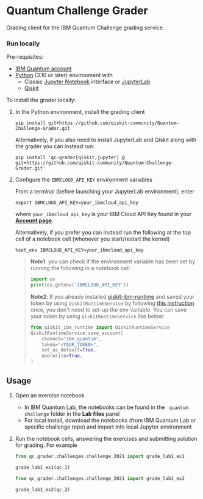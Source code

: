 # Quantum Challenge Grader

Grading client for the IBM Quantum Challenge grading service.


### Run locally

Pre-requisites:

- [IBM Quantum account](https://quantum.cloud.ibm.com/)
- [Python](https://www.python.org/) (3.10 or later) environment with
    - Classic [Jupyter Notebook](https://jupyter.readthedocs.io/en/latest/install/notebook-classic.html) interface or [JupyterLab](https://jupyterlab.readthedocs.io/en/stable/getting_started/installation.html)
    - [Qiskit](https://qiskit.org/documentation/index.html)

To install the grader locally:

1. In the Python environment, install the grading client

    ```
    pip install git+https://github.com/qiskit-community/Quantum-Challenge-Grader.git
    ```

    Alternatively, if you also need to install JupyterLab and Qiskit along with the grader you can instead run:

    ```
    pip install 'qc-grader[qiskit,jupyter] @ git+https://github.com/qiskit-community/Quantum-Challenge-Grader.git'
    ```

1. Configure the `IBMCLOUD_API_KEY` environment variables

    From a terminal (before launching your JupyterLab environment), enter

    ```
    export IBMCLOUD_API_KEY=your_ibmcloud_api_key
    ```

    where `your_ibmcloud_api_key` is your IBM Cloud API Key found in your **[Account page](https://cloud.ibm.com/iam/apikeys)**.

    Alternatively, if you prefer you can instead run the following at the top cell of a notebook cell (whenever you start/restart the kernel)

    ```
    %set_env IBMCLOUD_API_KEY=your_ibmcloud_api_key
    ```


    > 
    > **Note1**: you can check if the environment variable has been set by running the following in a notebook cell:
    > 
    > ```python
    > import os
    > print(os.getenv('IBMCLOUD_API_KEY'))
    > ```
    > 
    > **Note2**: If you already installed [qiskit-ibm-runtime](https://github.com/Qiskit/qiskit-ibm-runtime) and saved your token by using `QiskitRuntimeService` by following [this instruction](https://quantum.cloud.ibm.com/docs/en/guides/cloud-setup#set-up-to-use-ibm-cloud) once, you don't need to set-up the env variable. You can save your token by using `QiskitRuntimeService` like below:
    >
    > ``` python
    > from qiskit_ibm_runtime import QiskitRuntimeService
    > QiskitRuntimeService.save_account(
    >     channel="ibm_quantum",
    >     token="<YOUR_TOKEN>",
    >     set_as_default=True,
    >     overwrite=True,
    > )
    > ```
    > 

## Usage

1. Open an exercise notebook

    - In IBM Quantum Lab, the notebooks can be found in the `
quantum-challenge` folder in the **Lab files** panel
    - For local install, download the notebooks (from IBM Quantum Lab or specific challenge repo) and import into local Jupyter environment

1. Run the notebook cells, answering the exercises and submitting solution for grading. For example

    ```python
    from qc_grader.challenges.challenge_2021 import grade_lab1_ex1 

    grade_lab1_ex1(qc_1)
    ```
    
    
    ```python
    from qc_grader.challenges.challenge_2021 import grade_lab1_ex2 

    grade_lab1_ex2(qc_2)
    ```
